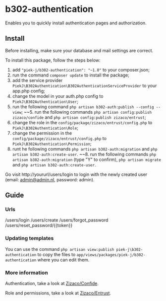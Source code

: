# b302-authentication
Enables you to quickly install authentication pages and authorization.

## Install

Before installing, make sure your database and mail settings are correct.

To install this package, follow the steps below:

1. add ``"piek-j/b302-authentication": "~1.0"`` to your composer.json;
2. run the command ``composer update`` to install the package;
3. add the service provider ``PiekJ\B302Authentication\B302AuthenticationServiceProvider`` to your app.php config;
4. change the model in your auth.php config to ``PiekJ\B302Authentication\User``;
5. run the following command ``php artisan b302-auth:publish --config --view``;
~~5. run the following commands ``php artisan config:publish zizaco/confide`` and ``php artisan config:publish zizaco/entrust``;
6. change the role in the ``config/package/zizaco/entrust/config.php`` to ``PiekJ\B302Authentication\Role``;
7. change the permission in the ``config/package/zizaco/entrust/config.php`` to ``PiekJ\B302Authentication\Permission``;
8. runt he following commands ``php artisan b302-auth:migration`` and ``php artisan b302-auth:create-user``.
~~8. run the following commands ``php artisan b302-auth:migration`` (type "Y" to confirm), ``php artisan migrate`` and ``php artisan b302-auth:create-user``.

Go visit http://yoururl/users/login to login with the newly created user (email: admin@admin.nl, password: admin).

## Guide

### Urls

/users/login
/users/create
/users/forgot_password
/users/reset_password/{{token}}

### Updating templates

You can use the command ``php artisan view:publish piek-j\b302-authentication`` to copy the files to ``app/views/packages/piek-j/b302-authentication`` where you can edit them.

### More information

Authentication, take a look at [Zizaco/Confide](https://github.com/Zizaco/confide).

Role and permissions, take a look at [Zizaco/Entrust](https://github.com/Zizaco/entrust/tree/1.0).